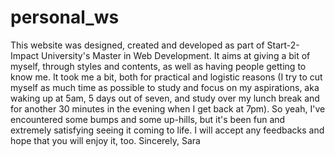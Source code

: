 # personal_ws
This website was designed, created and developed as part of Start-2-Impact University's Master in Web Development.
It aims at giving a bit of myself, through styles and contents, as well as having people getting to know me.
It took me a bit, both for practical and logistic reasons (I try to cut myself as much time as possible to study and focus on my aspirations, aka waking up at 5am, 5 days out of seven, and study over my lunch break and for another 30 minutes in the evening when I get back at 7pm).
So yeah, I've encountered some bumps and some up-hills, but it's been fun and extremely satisfying seeing it coming to life.
I will accept any feedbacks and hope that you will enjoy it, too.
Sincerely,
Sara
